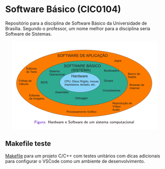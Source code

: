 # Software Básico (CIC0104)
Repositório para a disciplina de Software Básico da Universidade de Brasília. 
Segundo o professor, um nome melhor para a disciplina seria Software de 
Sistemas.

<div style="text-align: center;" >
  <img width="460" src="./.github/sb-big-picture.png">
</div>


## Makefile teste
[Makefile](./makefile-teste.md) para um projeto C/C++ com testes unitários com 
dicas adicionais para configurar o VSCode como um ambiente de desenvolvimento.

